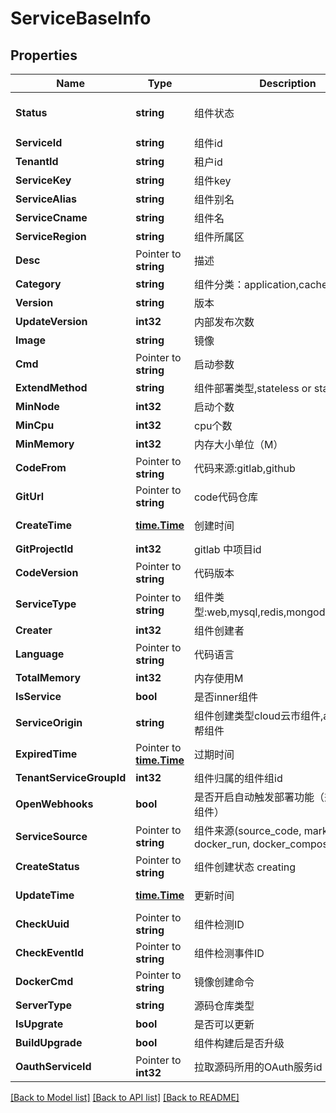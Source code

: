 # ServiceBaseInfo

## Properties

Name | Type | Description | Notes
------------ | ------------- | ------------- | -------------
**Status** | **string** | 组件状态 | [optional] [default to ]
**ServiceId** | **string** | 组件id | 
**TenantId** | **string** | 租户id | 
**ServiceKey** | **string** | 组件key | 
**ServiceAlias** | **string** | 组件别名 | 
**ServiceCname** | **string** | 组件名 | [optional] 
**ServiceRegion** | **string** | 组件所属区 | 
**Desc** | Pointer to **string** | 描述 | [optional] 
**Category** | **string** | 组件分类：application,cache,store | 
**Version** | **string** | 版本 | 
**UpdateVersion** | **int32** | 内部发布次数 | [optional] 
**Image** | **string** | 镜像 | 
**Cmd** | Pointer to **string** | 启动参数 | [optional] 
**ExtendMethod** | **string** | 组件部署类型,stateless or state | [optional] 
**MinNode** | **int32** | 启动个数 | [optional] 
**MinCpu** | **int32** | cpu个数 | [optional] 
**MinMemory** | **int32** | 内存大小单位（M） | [optional] 
**CodeFrom** | Pointer to **string** | 代码来源:gitlab,github | [optional] 
**GitUrl** | Pointer to **string** | code代码仓库 | [optional] 
**CreateTime** | [**time.Time**](time.Time.md) | 创建时间 | [optional] [readonly] 
**GitProjectId** | **int32** | gitlab 中项目id | [optional] 
**CodeVersion** | Pointer to **string** | 代码版本 | [optional] 
**ServiceType** | Pointer to **string** | 组件类型:web,mysql,redis,mongodb,phpadmin | [optional] 
**Creater** | **int32** | 组件创建者 | [optional] 
**Language** | Pointer to **string** | 代码语言 | [optional] 
**TotalMemory** | **int32** | 内存使用M | [optional] 
**IsService** | **bool** | 是否inner组件 | [optional] 
**ServiceOrigin** | **string** | 组件创建类型cloud云市组件,assistant云帮组件 | [optional] 
**ExpiredTime** | Pointer to [**time.Time**](time.Time.md) | 过期时间 | [optional] 
**TenantServiceGroupId** | **int32** | 组件归属的组件组id | [optional] 
**OpenWebhooks** | **bool** | 是否开启自动触发部署功能（兼容老版本组件） | [optional] 
**ServiceSource** | Pointer to **string** | 组件来源(source_code, market, docker_run, docker_compose) | [optional] 
**CreateStatus** | Pointer to **string** | 组件创建状态 creating|complete | [optional] 
**UpdateTime** | [**time.Time**](time.Time.md) | 更新时间 | [optional] [readonly] 
**CheckUuid** | Pointer to **string** | 组件检测ID | [optional] 
**CheckEventId** | Pointer to **string** | 组件检测事件ID | [optional] 
**DockerCmd** | Pointer to **string** | 镜像创建命令 | [optional] 
**ServerType** | **string** | 源码仓库类型 | [optional] 
**IsUpgrate** | **bool** | 是否可以更新 | [optional] 
**BuildUpgrade** | **bool** | 组件构建后是否升级 | [optional] 
**OauthServiceId** | Pointer to **int32** | 拉取源码所用的OAuth服务id | [optional] 

[[Back to Model list]](../README.md#documentation-for-models) [[Back to API list]](../README.md#documentation-for-api-endpoints) [[Back to README]](../README.md)


